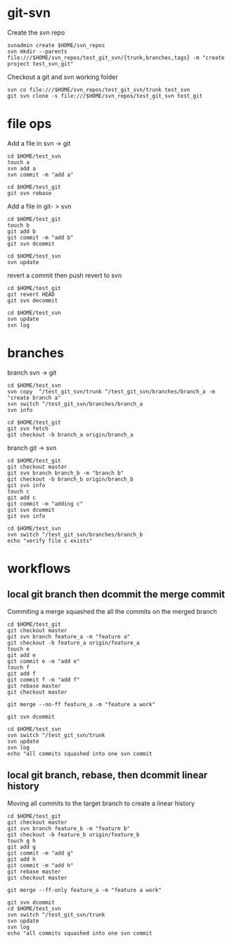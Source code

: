 # git-svn 

Create the svn repo
```
svnadmin create $HOME/svn_repos
svn mkdir --parents file:///$HOME/svn_repos/test_git_svn/{trunk,branches,tags} -m "create project test_svn_git"
```

Checkout a git and svn working folder
```
svn co file:///$HOME/svn_repos/test_git_svn/trunk test_svn
git svn clone -s file:///$HOME/svn_repos/test_git_svn test_git
```

# file ops
Add a file in svn -> git
```
cd $HOME/test_svn
touch a
svn add a
svn commit -m "add a"

cd $HOME/test_git
git svn rebase
```

Add a file in git- > svn
```
cd $HOME/test_git
touch b
git add b 
git commit -m "add b"
git svn dcommit 

cd $HOME/test_svn
svn update
```

revert a commit then push revert to svn
```
cd $HOME/test_git
git revert HEAD 
git svn decommit

cd $HOME/test_svn
svn update
svn log
```


# branches
branch svn -> git
```
cd $HOME/test_svn
svn copy  ^/test_git_svn/trunk ^/test_git_svn/branches/branch_a -m "create branch a"
svn switch ^/test_git_svn/branches/branch_a
svn info

cd $HOME/test_git
git svn fetch
git checkout -b branch_a origin/branch_a
```

branch git -> svn
```
cd $HOME/test_git
git checkout master
git svn branch branch_b -m "branch b"
git checkout -b branch_b origin/branch_b
git svn info
touch c
git add c 
git commit -m "adding c"
git svn dcommit
git svn info

cd $HOME/test_svn
svn switch ^/test_git_svn/branches/branch_b
echo "verify file c exists"
```

# workflows

## local git branch  then dcommit the merge commit 
Commiting a merge squashed the all the commits on the merged branch

```
cd $HOME/test_git
git checkout master
git svn branch feature_a -m "feature a"
git checkout -b feature_a origin/feature_a
touch e 
git add e 
git commit e -m "add e"
touch f 
git add f
git commit f -m "add f"
git rebase master
git checkout master
```

```
git merge --no-ff feature_a -m "feature a work"
```

```
git svn dcommit

cd $HOME/test_svn
svn switch ^/test_git_svn/trunk
svn update
svn log
echo "all commits squashed into one svn commit
```


## local git branch, rebase, then dcommit linear history
Moving all commits to the target branch to create a linear history

```
cd $HOME/test_git
git checkout master
git svn branch feature_b -m "feature b"
git checkout -b feature_b origin/feature_b
touch g h
git add g
git commit -m "add g"
git add h 
git commit -m "add h"
git rebase master
git checkout master
```

```
git merge --ff-only feature_a -m "feature a work"
```

```
git svn dcommit
cd $HOME/test_svn
svn switch ^/test_git_svn/trunk
svn update
svn log
echo "all commits squashed into one svn commit
```
